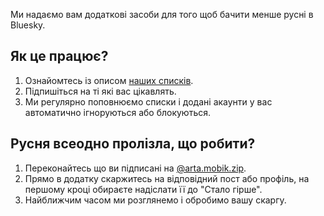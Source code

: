 Ми надаємо вам додаткові засоби для того щоб бачити менше русні в Bluesky.

## Як це працює?

1. Ознайомтесь із описом [наших списків](/docs/lists).
2. Підпишіться на ті які вас цікавлять.
3. Ми регулярно поповнюємо списки і додані акаунти у вас автоматично ігноруються або блокуються.

## Русня всеодно пролізла, що робити?

1. Переконайтесь що ви підписані на [@arta.mobik.zip](https://bsky.app/profile/did:plc:fro6kbnitc47ia5x23ds4o3b).
2. Прямо в додатку скаржитесь на відповідний пост або профіль, на першому кроці обираєте надіслати її до "Стало гірше".
3. Найближчим часом ми розглянемо і обробимо вашу скаргу.
